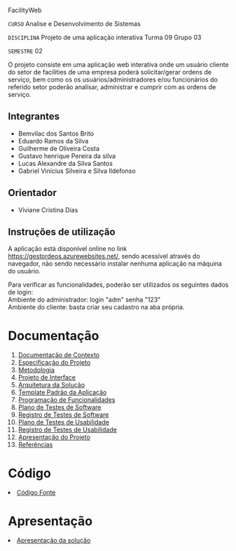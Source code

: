FacilityWeb

`CURSO` Analise e Desenvolvimento de Sistemas

`DISCIPLINA` Projeto de uma aplicação interativa Turma 09  Grupo 03

`SEMESTRE` 02

O projeto consiste em uma aplicação web interativa onde um usuário cliente do setor de facilities de uma empresa poderá solicitar/gerar ordens de serviço, bem como os os usuários/administradores e/ou funcionários do referido setor poderão analisar, administrar e cumprir com as ordens de serviço.

## Integrantes

*  Bemvilac dos Santos Brito
* Eduardo Ramos da Silva
*  Guilherme de Oliveira Costa
*  Gustavo henrique Pereira da silva
*  Lucas Alexandre da Silva Santos
* Gabriel Vinícius Silveira e Silva Ildefonso


## Orientador

*  Viviane Cristina Dias

## Instruções de utilização

A aplicação está disponível online no link <a href="https://gestordeos.azurewebsites.net/">https://gestordeos.azurewebsites.net/</a>, sendo acessível através do navegador, não sendo necessário instalar nenhuma aplicação na máquina do usuário. 

Para verificar as funcionalidades, poderão ser utilizados os seguintes dados de login: <br>
Ambiente do administrador: login "adm" senha "123"<br>
Ambiente do cliente: basta criar seu cadastro na aba própria.


# Documentação

<ol>
<li><a href="docs/01-Documentação de Contexto.md"> Documentação de Contexto</a></li>
<li><a href="docs/02-Especificação do Projeto.md"> Especificação do Projeto</a></li>
<li><a href="docs/03-Metodologia.md"> Metodologia</a></li>
<li><a href="docs/04-Projeto de Interface.md"> Projeto de Interface</a></li>
<li><a href="docs/05-Arquitetura da Solução.md"> Arquitetura da Solução</a></li>
<li><a href="docs/06-Template Padrão da Aplicação.md"> Template Padrão da Aplicação</a></li>
<li><a href="docs/07-Programação de Funcionalidades.md"> Programação de Funcionalidades</a></li>
<li><a href="docs/08-Plano de Testes de Software.md"> Plano de Testes de Software</a></li>
<li><a href="docs/09-Registro de Testes de Software.md"> Registro de Testes de Software</a></li>
<li><a href="docs/10-Plano de Testes de Usabilidade.md"> Plano de Testes de Usabilidade</a></li>
<li><a href="docs/11-Registro de Testes de Usabilidade.md"> Registro de Testes de Usabilidade</a></li>
<li><a href="docs/12-Apresentação do Projeto.md"> Apresentação do Projeto</a></li>
<li><a href="docs/13-Referências.md"> Referências</a></li>
</ol>

# Código

<li><a href="src/README.md"> Código Fonte</a></li>

# Apresentação

<li><a href="https://github.com/ICEI-PUC-Minas-PMV-ADS/pmv-ads-2022-2-e2-proj-int-t9-gestor-os/tree/main/presentation"> Apresentação da solução</a></li>
